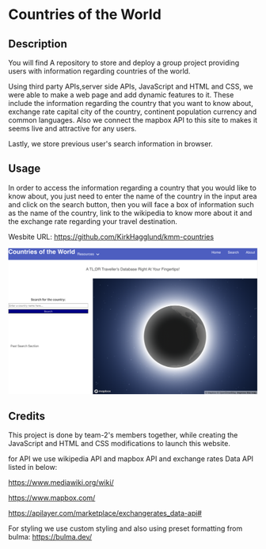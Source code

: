 # Countries of the World

## Description

You will find A repository to store and deploy a group project providing users with information regarding countries of the world.

Using third party APIs,server side APIs, JavaScript and HTML and CSS, we were able to make a web page and add dynamic features to it. These include the information regarding the country that you want to know about, exchange rate capital city of the country, continent population currency and common languages. Also we connect the mapbox API to this site to makes it seems live and attractive for any users.

Lastly, we store previous user's search information in browser.

## Usage

In order to access the information regarding a country that you would like to know about, you just need to enter the name of the country in the input area and click on the search button, then you will face a box of information such as the name of the country, link to the wikipedia to know more about it and the exchange rate regarding your travel destination.

Wesbite URL: https://github.com/KirkHagglund/kmm-countries

![Alt text](assets/Screen%20Shot%202023-02-01%20at%208.17.26%20PM.png)

## Credits

This project is done by team-2's members together, while creating the JavaScript and HTML and CSS modifications to launch this website.

for API we use wikipedia API and mapbox API and exchange rates Data API listed in below:

https://www.mediawiki.org/wiki/

https://www.mapbox.com/

https://apilayer.com/marketplace/exchangerates_data-api#

For styling we use custom styling and also using preset formatting from bulma: https://bulma.dev/
